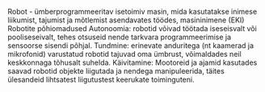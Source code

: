 Robot - ümberprogrammeeritav isetoimiv masin, mida kasutatakse inimese liikumist, tajumist ja mõtlemist asendavates töödes, masininimene (EKI)
Robotite põhiomadused
Autonoomia: robotid võivad töötada iseseisvalt või pooliseseivalt, tehes otsuseid nende tarkvara programmeerimise ja sensoorse sisendi põhjal.
Tundmine: erinevate anduritega (nt kaamerad ja mikrofonid) varustatud robotid tajuvad oma ümbrust, võimaldades neil keskkonnaga tõhusalt suhelda.
Käivitamine: Mootoreid ja ajamid kasutades saavad robotid objekte liigutada ja nendega manipuleerida, täites ülesandeid lihtsatest liigutustest keerukate toiminguteni.
